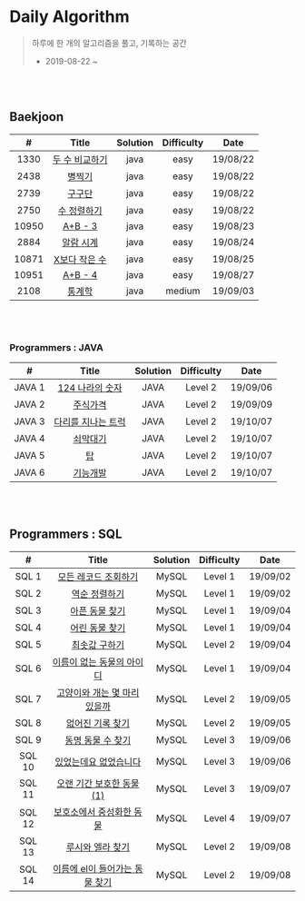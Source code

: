 # Daily Algorithm

> 하루에 한 개의 알고리즘을 풀고, 기록하는 공간
>
> * 2019-08-22 ~



<br><br>

## Baekjoon 

| # | Title          | Solution | Difficulty | Date     |
| :---: | :------------: | :------: | :----: | :------: |
| 1330  | [두 수 비교하기](https://github.com/mand2/Daily-Algorithm/blob/master/Baekjoon/1330.java) | java     | easy  | 19/08/22 |
| 2438  | [별찍기](https://github.com/mand2/Daily-Algorithm/blob/master/Baekjoon/2438.java) | java     | easy  | 19/08/22 |
| 2739  | [구구단](https://github.com/mand2/Daily-Algorithm/blob/master/Baekjoon/2739.java) | java     | easy  | 19/08/22 |
| 2750  | [수 정렬하기](https://github.com/mand2/Daily-Algorithm/blob/master/Baekjoon/2750.java) | java     | easy  | 19/08/22 |
| 10950 | [A+B - 3](https://github.com/mand2/Daily-Algorithm/blob/master/Baekjoon/10950.java) | java     | easy  | 19/08/23 |
| 2884  | [알람 시계](https://github.com/mand2/Daily-Algorithm/blob/master/Baekjoon/2884.java) | java     | easy  | 19/08/24 |
| 10871 | [X보다 작은 수](https://github.com/mand2/Daily-Algorithm/blob/master/Baekjoon/10871.java) | java | easy | 19/08/25 |
| 10951 | [A+B - 4](https://github.com/mand2/Daily-Algorithm/blob/master/Baekjoon/10951.java) | java | easy | 19/08/27 |
| 2108 | [통계학](https://github.com/mand2/Daily-Algorithm/blob/master/Baekjoon/2108.java) | java | medium | 19/09/03 |

<br><br>

### Programmers : JAVA
| # | Title          | Solution | Difficulty | Date     |
| :---: | :------------: | :------: | :----: | :------: |
| JAVA 1 | [124 나라의 숫자](https://github.com/mand2/Daily-Algorithm/blob/master/Programmers/JAVA01.md) |   JAVA   |  Level 2   | 19/09/06 |
| JAVA 2 | [주식가격](https://github.com/mand2/Daily-Algorithm/blob/master/Programmers/stockprice.java) | JAVA | Level 2 | 19/09/09 |
| JAVA 3 | [다리를 지나는 트럭](https://github.com/mand2/Daily-Algorithm/blob/master/Programmers/다리를지나는트럭.md) | JAVA | Level 2 | 19/10/07 |
| JAVA 4 | [쇠막대기](https://github.com/mand2/Daily-Algorithm/blob/master/Programmers/쇠막대기.md) | JAVA | Level 2 | 19/10/07 |
| JAVA 5 | [탑](https://github.com/mand2/Daily-Algorithm/blob/master/Programmers/탑.md) | JAVA | Level 2 | 19/10/07 |
| JAVA 6 | [기능개발](https://github.com/mand2/Daily-Algorithm/blob/master/Programmers/기능개발.md) | JAVA | Level 2 | 19/10/07 |

<br><br>

## Programmers : SQL

| # | Title          | Solution | Difficulty | Date     |
| :---: | :------------: | :------: | :----: | :------: |
| SQL 1 | [모든 레코드 조회하기](https://github.com/mand2/Daily-Algorithm/blob/master/Programmers/SQL_1_2.md) | MySQL | Level 1 | 19/09/02 |
| SQL 2 | [역순 정렬하기](https://github.com/mand2/Daily-Algorithm/blob/master/Programmers/SQL_1_2.md) | MySQL | Level 1 | 19/09/02 |
| SQL 3 | [아픈 동물 찾기](https://github.com/mand2/Daily-Algorithm/blob/master/Programmers/SQL_3_4.md) | MySQL | Level 1 | 19/09/04 |
| SQL 4 | [어린 동물 찾기](https://github.com/mand2/Daily-Algorithm/blob/master/Programmers/SQL_3_4.md) | MySQL | Level 1 | 19/09/04 |
| SQL 5 | [최솟값 구하기](https://github.com/mand2/Daily-Algorithm/blob/master/Programmers/SQL_5_6.md) | MySQL | Level 2 | 19/09/04 |
| SQL 6 | [이름이 없는 동물의 아이디](https://github.com/mand2/Daily-Algorithm/blob/master/Programmers/SQL_5_6.md) | MySQL | Level 1 | 19/09/04 |
| SQL 7 | [고양이와 개는 몇 마리 있을까](https://github.com/mand2/Daily-Algorithm/blob/master/Programmers/SQL_7_8.md) | MySQL | Level 2 | 19/09/05 |
| SQL 8 | [없어진 기록 찾기](https://github.com/mand2/Daily-Algorithm/blob/master/Programmers/SQL_7_8.md) | MySQL | Level 2 | 19/09/05 |
| SQL 9 | [동명 동물 수 찾기](https://github.com/mand2/Daily-Algorithm/blob/master/Programmers/SQL_9_10.md) | MySQL | Level 3 | 19/09/06 |
| SQL 10 | [있었는데요 없었습니다](https://github.com/mand2/Daily-Algorithm/blob/master/Programmers/SQL_9_10.md) | MySQL | Level 3 | 19/09/06 |
| SQL 11 | [오랜 기간 보호한 동물(1)](https://github.com/mand2/Daily-Algorithm/blob/master/Programmers/SQL_11_12.md) | MySQL | Level 3 | 19/09/07 |
| SQL 12 | [보호소에서 중성화한 동물](https://github.com/mand2/Daily-Algorithm/blob/master/Programmers/SQL_11_12.md) | MySQL | Level 4 | 19/09/07 |
| SQL 13 | [루시와 엘라 찾기](https://github.com/mand2/Daily-Algorithm/blob/master/Programmers/SQL_13_14.md) | MySQL | Level 2 | 19/09/08 |
| SQL 14 | [이름에 el이 들어가는 동물 찾기](https://github.com/mand2/Daily-Algorithm/blob/master/Programmers/SQL_13_14.md) | MySQL | Level 2 | 19/09/08 |

<br><br>
